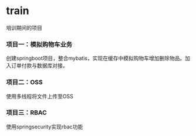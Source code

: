 # train
培训期间的项目

### 项目一：模拟购物车业务

创建springboot项目，整合mybatis，实现在缓存中模拟购物车增加删除物品。加入订单付款与数据库对接。

### 项目二：OSS

使用多线程将文件上传至OSS

### 项目三：RBAC

使用springsecurity实现rbac功能